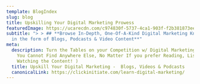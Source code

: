 ```yaml
---
template: BlogIndex
slug: blog
title: Upskilling Your Digital Marketing Prowess
featuredImage: https://ucarecdn.com/c974830f-5737-4ca1-903f-f2b381873ee9/
subtitle: "> > ## **Browse In-Depth, One-Of-A-Kind Digital Marketing Knowledge
  in the form of Blogs, Podcasts & Video Content**"
meta:
  description: Turn the Tables on your Competition w/ Digital Marketing Knowledge
    You Cannot Find Anywhere Else, No Matter If you prefer Reading, Listening or
    Watching the Content! )
  title: Upskill Your Digital Marketing -  Blogs, Videos & Podcasts
  canonicalLink: https://clickinitiate.com/learn-digital-marketing/
---
```

